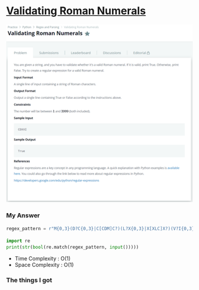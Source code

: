 # [Validating Roman Numerals](https://www.hackerrank.com/challenges/validate-a-roman-number/problem)

![image](Problem.png)



### My Answer

```python
regex_pattern = r"M{0,3}(D?C{0,3}|C[CDM]C?)(L?X{0,3}|X[XLC]X?)(V?I{0,3}|I[IVX]I?)$"	# Do not delete 'r'.

import re
print(str(bool(re.match(regex_pattern, input()))))
```

* Time Complexity : O(1)
* Space Complexity : O(1)



### The things I got
